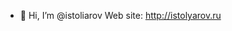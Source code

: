 - 👋 Hi, I’m @istoliarov
Web site: http://istolyarov.ru

<!---
istoliarov/istoliarov is a ✨ special ✨ repository because its `README.md` (this file) appears on your GitHub profile.
You can click the Preview link to take a look at your changes.
--->
